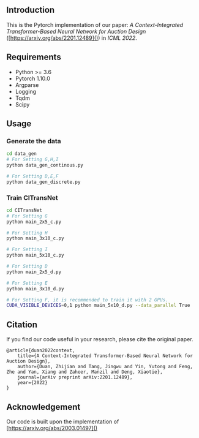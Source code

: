 ## Introduction

This is the Pytorch implementation of our paper: *A Context-Integrated Transformer-Based Neural Network for Auction Design* ([https://arxiv.org/abs/2201.12489]()) in *ICML 2022*.


## Requirements


* Python >= 3.6
* Pytorch 1.10.0
* Argparse
* Logging
* Tqdm
* Scipy

## Usage

### Generate the data

```bash
cd data_gen
# For Setting G,H,I
python data_gen_continous.py

# For Setting D,E,F
python data_gen_discrete.py
```

### Train CITransNet

```bash
cd CITransNet
# For Setting G
python main_2x5_c.py

# For Setting H
python main_3x10_c.py

# For Setting I
python main_5x10_c.py

# For Setting D
python main_2x5_d.py

# For Setting E
python main_3x10_d.py

# For Setting F, it is recommended to train it with 2 GPUs.
CUDA_VISIBLE_DEVICES=0,1 python main_5x10_d.py --data_parallel True
```

## Citation
If you find our code useful in your research, please cite the original paper.
```
@article{duan2022context,
	title={A Context-Integrated Transformer-Based Neural Network for Auction Design},  
	author={Duan, Zhijian and Tang, Jingwu and Yin, Yutong and Feng, Zhe and Yan, Xiang and Zaheer, Manzil and Deng, Xiaotie},  
	journal={arXiv preprint arXiv:2201.12489},  
	year={2022}  
}
```


## Acknowledgement

Our code is built upon the implementation of [https://arxiv.org/abs/2003.01497]()